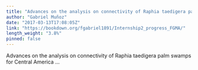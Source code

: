 ```yaml
---
title: "Advances on the analysis on connectivity of Raphia taedigera palm swamps for Central America"
author: "Gabriel Muñoz"
date: "2017-03-13T17:08:05Z"
link: "https://bookdown.org/fgabriel1891/Internship2_progress_FGMA/"
length_weight: "3.8%"
pinned: false
---
```


Advances on the analysis on connectivity of Raphia taedigera palm swamps for Central America ...
